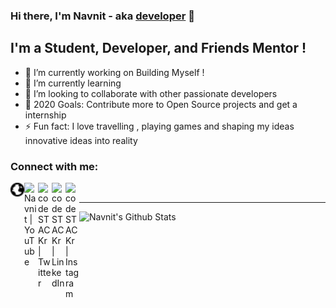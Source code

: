 ### Hi there, I'm Navnit - aka [developer][website] 👋

## I'm a Student, Developer, and Friends Mentor !
- 🔭 I’m currently working on Building Myself !
- 🌱 I’m currently learning  
- 👯 I’m looking to collaborate with other passionate developers
- 🥅 2020 Goals: Contribute more to Open Source projects and get a internship
- ⚡ Fun fact: I love travelling , playing games and shaping my ideas innovative ideas into reality

### Connect with me:

[<img align="left" alt="trickbag.in" width="22px" src="https://raw.githubusercontent.com/iconic/open-iconic/master/svg/globe.svg" />][website]
[<img align="left" alt="Navnit | YouTube" width="22px" src="https://cdn.jsdelivr.net/npm/simple-icons@v3/icons/youtube.svg" />][youtube]
[<img align="left" alt="codeSTACKr | Twitter" width="22px" src="https://cdn.jsdelivr.net/npm/simple-icons@v3/icons/twitter.svg" />][twitter]
[<img align="left" alt="codeSTACKr | LinkedIn" width="22px" src="https://cdn.jsdelivr.net/npm/simple-icons@v3/icons/linkedin.svg" />][linkedin]
[<img align="left" alt="codeSTACKr | Instagram" width="22px" src="https://cdn.jsdelivr.net/npm/simple-icons@v3/icons/instagram.svg" />][instagram]

<br />

---
<img align="left" alt="Navnit's Github Stats" src="https://github-readme-stats.vercel.app/api?username=navnit0707&show_icons=true&hide_border=true" />

[website]: https://trickbag.in
[twitter]: https://twitter.com/navnit0707
[youtube]: https://youtube.com/navnit
[instagram]: https://instagram.com/portrait.mobile
[linkedin]: https://www.linkedin.com/in/navnit0707
